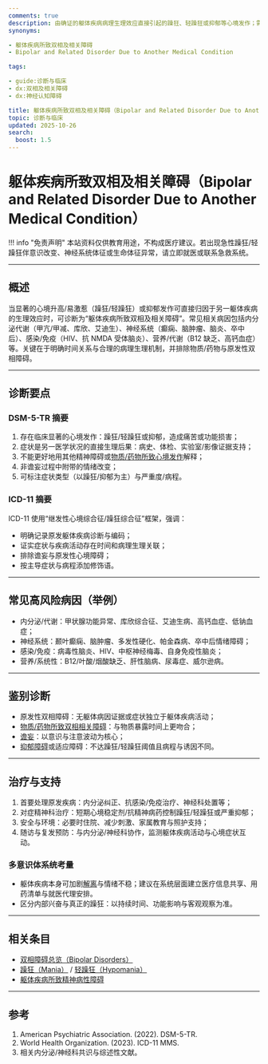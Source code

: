 ```yaml
---
comments: true
description: 由确证的躯体疾病病理生理效应直接引起的躁狂、轻躁狂或抑郁等心境发作；需与躯体疾病活动存在时间与机制关联，优先治疗原发病并进行跨学科管理。
synonyms:

- 躯体疾病所致双相及相关障碍
- Bipolar and Related Disorder Due to Another Medical Condition

tags:

- guide:诊断与临床
- dx:双相及相关障碍
- dx:神经认知障碍

title: 躯体疾病所致双相及相关障碍（Bipolar and Related Disorder Due to Another Medical Condition）
topic: 诊断与临床
updated: 2025-10-26
search:
  boost: 1.5
---
```


# 躯体疾病所致双相及相关障碍（Bipolar and Related Disorder Due to Another Medical Condition）

!!! info "免责声明"
    本站资料仅供教育用途，不构成医疗建议。若出现急性躁狂/轻躁狂伴意识改变、神经系统体征或生命体征异常，请立即就医或联系急救系统。

---

## 概述

当显著的心境升高/易激惹（躁狂/轻躁狂）或抑郁发作可直接归因于另一躯体疾病的生理效应时，可诊断为“躯体疾病所致双相及相关障碍”。常见相关病因包括内分泌代谢（甲亢/甲减、库欣、艾迪生）、神经系统（癫痫、脑肿瘤、脑炎、卒中后）、感染/免疫（HIV、抗 NMDA 受体脑炎）、营养/代谢（B12 缺乏、高钙血症）等。关键在于明确时间关系与合理的病理生理机制，并排除物质/药物与原发性双相障碍。

---

## 诊断要点

### DSM-5-TR 摘要

1. 存在临床显著的心境发作：躁狂/轻躁狂或抑郁，造成痛苦或功能损害；
2. 症状是另一医学状况的直接生理后果：病史、体检、实验室/影像证据支持；
3. 不能更好地用其他精神障碍或[物质/药物所致心境发作](Substance-Medication-Induced-Bipolar-Related-Disorder.md)解释；
4. 非谵妄过程中附带的情绪改变；
5. 可标注症状类型（以躁狂/抑郁为主）与严重度/病程。

### ICD-11 摘要

ICD-11 使用“继发性心境综合征/躁狂综合征”框架，强调：

- 明确记录原发躯体疾病诊断与编码；
- 证实症状与疾病活动存在时间和病理生理关联；
- 排除谵妄与原发性心境障碍；
- 按主导症状与病程添加修饰语。

---

## 常见高风险病因（举例）

- 内分泌/代谢：甲状腺功能异常、库欣综合征、艾迪生病、高钙血症、低钠血症；
- 神经系统：颞叶癫痫、脑肿瘤、多发性硬化、帕金森病、卒中后情绪障碍；
- 感染/免疫：病毒性脑炎、HIV、中枢神经梅毒、自身免疫性脑炎；
- 营养/系统性：B12/叶酸/烟酸缺乏、肝性脑病、尿毒症、威尔逊病。

---

## 鉴别诊断

- 原发性双相障碍：无躯体病因证据或症状独立于躯体疾病活动；
- [物质/药物所致双相相关障碍](Substance-Medication-Induced-Bipolar-Related-Disorder.md)：与物质暴露时间上更吻合；
- [谵妄](Delirium.md)：以意识与注意波动为核心；
- [抑郁障碍](Depressive-Disorders.md)或适应障碍：不达躁狂/轻躁狂阈值且病程与诱因不同。

---

## 治疗与支持

1. 首要处理原发疾病：内分泌纠正、抗感染/免疫治疗、神经科处置等；
2. 对症精神科治疗：短期心境稳定剂/抗精神病药控制躁狂/轻躁狂或严重抑郁；
3. 安全与环境：必要时住院、减少刺激、家属教育与照护支持；
4. 随访与复发预防：与内分泌/神经科协作，监测躯体疾病活动与心境症状互动。

### 多意识体系统考量

- 躯体疾病本身可加剧[解离](Dissociation.md)与情绪不稳；建议在系统层面建立医疗信息共享、用药清单与就医代理安排。
- 区分内部兴奋与真正的躁狂：以持续时间、功能影响与客观观察为准。

---

## 相关条目

- [双相障碍总览（Bipolar Disorders）](Bipolar-Disorders.md)
- [躁狂（Mania）](Mania.md) / [轻躁狂（Hypomania）](Hypomania.md)
- [躯体疾病所致精神病性障碍](Psychotic-Disorder-Due-to-Another-Medical-Condition.md)

---

## 参考

1. American Psychiatric Association. (2022). DSM-5-TR.
2. World Health Organization. (2023). ICD-11 MMS.
3. 相关内分泌/神经科共识与综述性文献。
